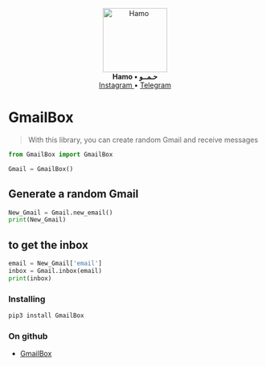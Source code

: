 <p align="center">
    <a href="https://github.com/H7AM0/GmailBox">
        <img src="https://telegra.ph/file/19f7cbbf3959941cda6b5.jpg" alt="Hamo" width="128">
    </a>
    <br>
    <b>Hamo • حـمــو</b>
    <br>
    <a href="https://www.instagram.com/4.4cq/">
        Instagram
    </a>
     • 
    <a href="https://t.me/hamo_back">
        Telegram
    </a>
</p>

# GmailBox

> With this library, you can create random Gmail and receive messages

``` python
from GmailBox import GmailBox

Gmail = GmailBox()
```
## Generate a random Gmail
``` python
New_Gmail = Gmail.new_email()
print(New_Gmail)
```
## to get the inbox
``` python
email = New_Gmail['email']
inbox = Gmail.inbox(email)
print(inbox)
```
### Installing

``` bash
pip3 install GmailBox
```
### On github
* <a href="https://github.com/H7AM0/GmailBox">GmailBox</a>
